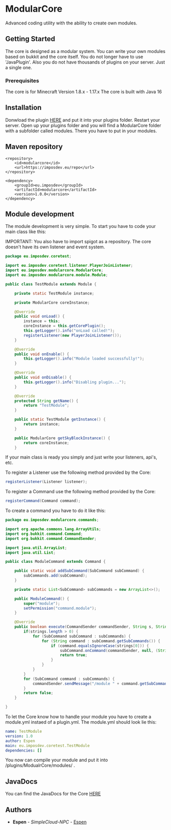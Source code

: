 # ModularCore

Advanced coding utility with the ability to create own modules.

## Getting Started

The core is designed as a modular system. You can write your own modules based on bukkit and the core itself. You do not longer have to use 'JavaPlugin'. Also you do not have
thousands of plugins on your server. Just a single one.

### Prerequisites

The core is for Minecraft Version 1.8.x - 1.17.x
The core is built with Java 16

## Installation

Donwload the plugin [HERE](https://imposdev.eu/repo/eu/imposdev/modularcore/1.0.0/modularcore-1.0.1.jar) and put it into your plugins folder.
Restart your server.
Open up your plugins folder and you will find a ModularCore folder with a subfolder called modules. There you have to put in your modules.

## Maven repository

```maven
<repository>
    <id>modularcore</id>
    <url>https://imposdev.eu/repo</url>
</repository>
```

```maven
<dependency>
    <groupId>eu.imposdev</groupId>
    <artifactId>modularcore</artifactId>
    <version>1.0.0</version>
</dependency>
```

## Module development

The module development is very simple.
To start you have to code your main class like this:

IMPORTANT: You also have to import spigot as a repository. The core doesn't have its own listener and event system.

```java
package eu.imposdev.coretest;

import eu.imposdev.coretest.listener.PlayerJoinListener;
import eu.imposdev.modularcore.ModularCore;
import eu.imposdev.modularcore.module.Module;

public class TestModule extends Module {

    private static TestModule instance;

    private ModularCore coreInstance;

    @Override
    public void onLoad() {
        instance = this;
        coreInstance = this.getCorePlugin();
        this.getLogger().info("onLoad called!");
        registerListener(new PlayerJoinListener());
    }

    @Override
    public void onEnable() {
        this.getLogger().info("Module loaded successfully!");
    }

    @Override
    public void onDisable() {
        this.getLogger().info("Disabling plugin...");
    }

    @Override
    protected String getName() {
        return "TestModule";
    }

    public static TestModule getInstance() {
        return instance;
    }

    public ModularCore getSkyBlockInstance() {
        return coreInstance;
    }
```

If your main class is ready you simply and just write your listeners, api's, etc.

To register a Listener use the following method provided by the Core:
```java
registerListener(Listener listener);
```

To register a Command use the following method provided by the Core:
```java
registerCommand(Command command);
```

To create a command you have to do it like this:
```java
package eu.imposdev.modularcore.commands;

import org.apache.commons.lang.ArrayUtils;
import org.bukkit.command.Command;
import org.bukkit.command.CommandSender;

import java.util.ArrayList;
import java.util.List;

public class ModuleCommand extends Command {

    public static void addSubCommand(SubCommand subCommand) {
        subCommands.add(subCommand);
    }

    private static List<SubCommand> subCommands = new ArrayList<>();

    public ModuleCommand() {
        super("module");
        setPermission("command.module");
    }

    @Override
    public boolean execute(CommandSender commandSender, String s, String[] strings) {
        if(strings.length > 0) {
            for (SubCommand subCommand : subCommands) {
                for (String command : subCommand.getSubCommands()) {
                    if (command.equalsIgnoreCase(strings[0])) {
                        subCommand.onCommand(commandSender, null, (String[]) ArrayUtils.subarray(strings, 0, 1));
                        return true;
                    }
                }
            }
        }
        for (SubCommand command : subCommands) {
            commandSender.sendMessage("/module " + command.getSubCommands()[0]);
        }
        return false;
    }

}
```

To let the Core know how to handle your module you have to create a module.yml instaed of a plugin.yml.
The module.yml should look lie this:
```yaml
name: TestModule
version: 1.0
author: Espen
main: eu.imposdev.coretest.TestModule
dependencies: []
```

You now can compile your module and put it into /plugins/ModualrCore/modules/ .

## JavaDocs

You can find the JavaDocs for the Core [HERE](https://javadocs.pixelplays.net/modularcore/)

## Authors

* **Espen** - *SimpleCloud-NPC* - [Espen](https://github.com/EhreGetaken)
